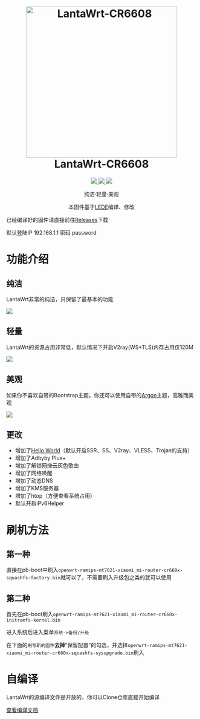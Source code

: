 <h1 align="center">
  <img src="https://cdn.jsdelivr.net/gh/RealLanta/lantawrt-cr6608/LantaWrt_Logo.png" alt="LantaWrt-CR6608" width="400">
  <br>LantaWrt-CR6608<br>

</h1>

  <p align="center">
    <a target="_blank" href="https://github.com/coolsnowwolf/lede">
    <img src="https://img.shields.io/badge/OpenWrt(LEDE) Kernel-r4491--d5622e353-blue">
  </a>
  <a target="_blank" href="https://github.com/RealLanta/lantawrt-cr6608/tree/0.1">
    <img src="https://img.shields.io/badge/source code-v0.1--beta-green.svg">
  </a>
  <a target="_blank" href="https://github.com/RealLanta/lantawrt-cr6608/releases">
    <img src="https://img.shields.io/badge/New Release-v0.1--beta-orange.svg">
  </a>
  </p>
  

<p align="center">
纯洁·轻量·美观
</p>
<p align="center">
本固件基于<a href="https://github.com/coolsnowwolf/lede">LEDE</a>编译、修改
</p>

已经编译好的固件请直接前往[Releases](https://github.com/jerrykuku/luci-app-vssr/releases)下载

默认登陆IP 192.168.1.1 密码 password

# 功能介绍

## 纯洁

LantaWrt非常的纯洁，只保留了最基本的功能

![](https://cdn.jsdelivr.net/gh/RealLanta/lantawrt-cr6608/doc/2022-04-30_13-30.png)

## 轻量

LantaWrt的资源占用非常低，默认情况下开启V2ray(WS+TLS)内存占用仅120M

![](https://cdn.jsdelivr.net/gh/RealLanta/lantawrt-cr6608/doc/2022-04-30_13-26.png)

## 美观

如果你不喜欢自带的Bootstrap主题，你还可以使用自带的[Argon](https://github.com/jerrykuku/luci-theme-argon)主题，高雅而美观

![](https://cdn.jsdelivr.net/gh/RealLanta/lantawrt-cr6608/doc/2022-04-30_13-27.png)

## 更改

- 增加了[Hello World](https://github.com/jerrykuku/luci-app-vssr)（默认开启SSR、SS、V2ray、VLESS、Trojan的支持）
- 增加了Adbyby Plus+
- 增加了解锁~~网抑云~~灰色歌曲
- 增加了网络唤醒
- 增加了动态DNS
- 增加了KMS服务器
- 增加了htop（方便查看系统占用）
- 默认开启iPv6Helper

# 刷机方法

## 第一种

直接在pb-boot中刷入`openwrt-ramips-mt7621-xiaomi_mi-router-cr660x-squashfs-factory.bin`就可以了，不需要刷入升级包之类的就可以使用

## 第二种

首先在pb-boot刷入`openwrt-ramips-mt7621-xiaomi_mi-router-cr660x-initramfs-kernel.bin`

进入系统后进入菜单`系统->备份/升级`

在下面的`刷写新的固件`**去掉**“保留配置”的勾选，并选择`openwrt-ramips-mt7621-xiaomi_mi-router-cr660x-squashfs-sysupgrade.bin`刷入

# 自编译

LantaWrt的源编译文件是开放的，你可以Clone仓库直接开始编译

[查看编译文档](https://github.com/RealLanta/lantawrt-cr6608/blob/master/compile.md)


